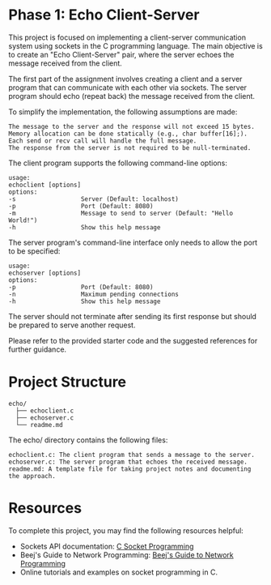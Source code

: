 # Phase 1: Echo Client-Server

This project is focused on implementing a client-server communication system using sockets in the C programming language. The main objective is to create an "Echo Client-Server" pair, where the server echoes the message received from the client.

The first part of the assignment involves creating a client and a server program that can communicate with each other via sockets. The server program should echo (repeat back) the message received from the client.

To simplify the implementation, the following assumptions are made:

    The message to the server and the response will not exceed 15 bytes.
    Memory allocation can be done statically (e.g., char buffer[16];).
    Each send or recv call will handle the full message.
    The response from the server is not required to be null-terminated.

The client program supports the following command-line options:

```
usage:
echoclient [options]
options:
-s                  Server (Default: localhost)
-p                  Port (Default: 8080)
-m                  Message to send to server (Default: "Hello World!")
-h                  Show this help message
```

The server program's command-line interface only needs to allow the port to be specified:

```
usage:
echoserver [options]
options:
-p                  Port (Default: 8080)
-n                  Maximum pending connections
-h                  Show this help message
```

The server should not terminate after sending its first response but should be prepared to serve another request.

Please refer to the provided starter code and the suggested references for further guidance.

# Project Structure
```
echo/
  ├── echoclient.c
  ├── echoserver.c
  └── readme.md
```
The echo/ directory contains the following files:

    echoclient.c: The client program that sends a message to the server.
    echoserver.c: The server program that echoes the received message.
    readme.md: A template file for taking project notes and documenting the approach.
# Resources
To complete this project, you may find the following resources helpful:
  
* Sockets API documentation: [C Socket Programming](https://www.cs.rpi.edu/~moorthy/Courses/os98/Pgms/socket.html)
* Beej's Guide to Network Programming: [Beej's Guide to Network Programming](https://beej.us/guide/bgnet/html/)
* Online tutorials and examples on socket programming in C.
